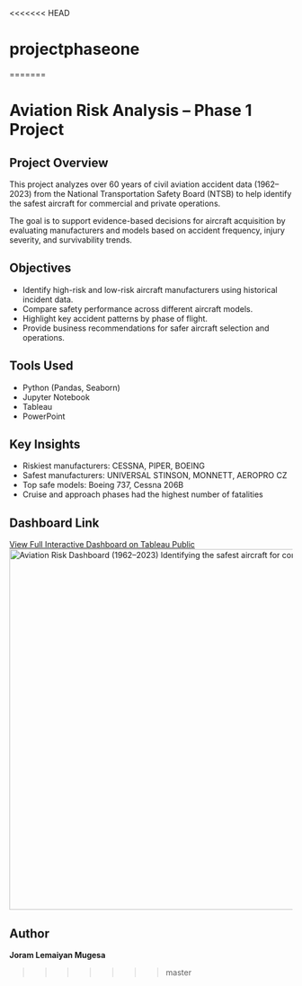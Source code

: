 <<<<<<< HEAD
# projectphaseone
=======
# Aviation Risk Analysis – Phase 1 Project

## Project Overview
This project analyzes over 60 years of civil aviation accident data (1962–2023) from the National Transportation Safety Board (NTSB) to help identify the safest aircraft for commercial and private operations.

The goal is to support evidence-based decisions for aircraft acquisition by evaluating manufacturers and models based on accident frequency, injury severity, and survivability trends.

## Objectives
- Identify high-risk and low-risk aircraft manufacturers using historical incident data.
- Compare safety performance across different aircraft models.
- Highlight key accident patterns by phase of flight.
- Provide business recommendations for safer aircraft selection and operations.

## Tools Used
- Python (Pandas, Seaborn)
- Jupyter Notebook
- Tableau
- PowerPoint

## Key Insights
- Riskiest manufacturers: CESSNA, PIPER, BOEING
- Safest manufacturers: UNIVERSAL STINSON, MONNETT, AEROPRO CZ
- Top safe models: Boeing 737, Cessna 206B
- Cruise and approach phases had the highest number of fatalities

## Dashboard Link
[View Full Interactive Dashboard on Tableau Public](https://public.tableau.com/views/joram_phase_1_project_ipynb/Dashboard1?:language=en-US&:sid=&:redirect=auth&:display_count=n&:origin=viz_share_link)
<img width="1584" height="642" alt="Aviation Risk Dashboard (1962–2023)  Identifying the safest aircraft for commercial operation" src="https://github.com/user-attachments/assets/4c631e33-28cf-4e7f-b5dc-0b53f2913f0e" />

## Author
**Joram Lemaiyan Mugesa**
>>>>>>> master
